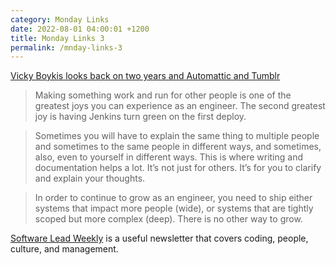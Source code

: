 ```yaml
---
category: Monday Links
date: 2022-08-01 04:00:01 +1200
title: Monday Links 3
permalink: /mnday-links-3
---
```


[Vicky Boykis looks back on two years and Automattic and Tumblr](https://vickiboykis.com/2022/07/25/looking-back-at-two-years-at-automattic-and-tumblr/)

> Making something work and run for other people is one of the greatest joys you can experience as an engineer. The second greatest joy is having Jenkins turn green on the first deploy.

> Sometimes you will have to explain the same thing to multiple people and sometimes to the same people in different ways, and sometimes, also, even to yourself in different ways. This is where writing and documentation helps a lot. It’s not just for others. It’s for you to clarify and explain your thoughts.

> In order to continue to grow as an engineer, you need to ship either systems that impact more people (wide), or systems that are tightly scoped but more complex (deep). There is no other way to grow.

[Software Lead Weekly](https://softwareleadweekly.com/) is a useful newsletter that covers coding, people, culture, and management.

